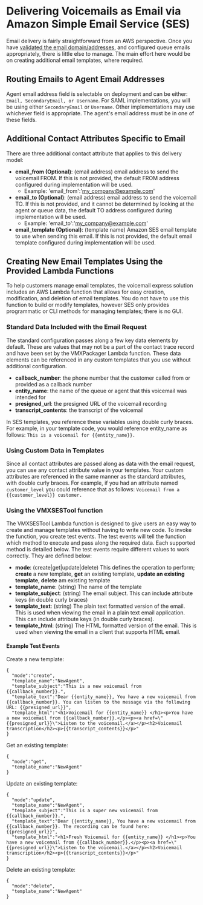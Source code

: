 # Delivering Voicemails as Email via Amazon Simple Email Service (SES)
Email delivery is fairly straightforward from an AWS perspective. Once you have [validated the email domain/addresses](vmx_prerequistes.md#setup-steps-for-email-delivery), and configured queue emails appropriately, there is little else to manage. The main effort here would be on creating additional email templates, where required.

## Routing Emails to Agent Email Addresses
Agent email address field is selectable on deployment and can be either: `Email, SecondaryEmail, or Username`. For SAML implementations, you will be using either `SecondaryEmail` or `Username`. Other implementations may use whichever field is appropriate. The agent's email address must be in one of these fields. 

## Additional Contact Attributes Specific to Email
There are three additional contact attribute that applies to this delivery model:
-  **email_from (Optional)**: (email address) email address to send the voicemail FROM. If this is not provided, the default FROM address configured during implementation will be used.
    -  Example: 'email_from':'my_company@example.com'
-  **email_to (Optional)**: (email address) email address to send the voicemail TO. If this is not provided, and it cannot be determined by looking at the agent or queue data, the default TO address configured during implementation will be used.
    -  Example: 'email_to':'my_company@example.com'
-  **email_template (Optional)**: (template name) Amazon SES email template to use when sending this email.  If this is not provided, the default email template configured during implementation will be used.

## Creating New Email Templates Using the Provided Lambda Functions
To help customers manage email templates, the voicemail express solution includes an AWS Lambda function that allows for easy creation, modification, and deletion of email templates. You do not have to use this function to build or modify templates, however SES only provides programmatic or CLI methods for managing templates; there is no GUI.

### Standard Data Included with the Email Request
The standard configuration passes along a few key data elements by default. These are values that may not be a part of the contact trace record and have been set by the VMXPackager Lambda function. These data elements can be referenced in any custom templates that you use without additional configuration.

-  **callback_number**: the phone number that the customer called from or provided as a callback number
-  **entity_name**: the name of the queue or agent that this voicemail was intended for
-  **presigned_url**: the presigned URL of the voicemail recording
-  **transcript_contents**: the transcript of the voicemail

In SES templates, you reference these variables using double curly braces. For example, in your template code, you would reference entity_name as follows: `This is a voicemail for {{entity_name}}.`

### Using Custom Data in Templates
Since all contact attributes are passed along as data with the email request, you can use any contact attribute value in your templates. Your custom attributes are referenced in the same manner as the standard attributes, with double curly braces. For example, if you had an attribute named `customer_level` you could reference that as follows: `Voicemail from a {{customer_level}} customer.`

### Using the VMXSESTool function
The VMXSESTool Lambda function is designed to give users an easy way to create and manage templates without having to write new code. To invoke the function, you create test events. The test events will tell the function which method to execute and pass along the required data. Each supported method is detailed below. The test events require different values to work correctly. They are defined below:
-  **mode**: (create|get|update|delete) This defines the operation to perform; **create** a new template, **get** an existing template, **update an existing template**, **delete** am existing template
-  **template_name**: (string) The name of the template
-  **template_subject**: (string) The email subject. This can include attribute keys (in double curly braces)
-  **template_text**: (string) The plain text formatted version of the email. This is used when viewing the email in a plain text email application. This can include attribute keys (in double curly braces).
-  **template_html**: (string) The HTML formatted version of the email. This is used when viewing the email in a client that supports HTML email.

#### Example Test Events
Create a new template:
```
{
  "mode":"create",
  "template_name":"NewAgent",
  "template_subject":"This is a new voicemail from {{callback_number}}.",
  "template_text":"Dear {{entity_name}}, You have a new voicemail from {{callback_number}}. You can listen to the message via the following URL: {{presigned_url}}",
  "template_html":"<h1>Voicemail for {{entity_name}} </h1><p>You have a new voicemail from {{callback_number}}.</p><p><a href=\"{{presigned_url}}\">Listen to the voicemail.</a></p><h2>Voicemail transcription</h2><p>{{transcript_contents}}</p>"
}
```
Get an existing template:
```
{
  "mode":"get",
  "template_name":"NewAgent"
}
```

Update an existing template:
```
{
  "mode":"update",
  "template_name":"NewAgent",
  "template_subject":"This is a super new voicemail from {{callback_number}}.",
  "template_text":"Dear {{entity_name}}, You have a new voicemail from {{callback_number}}. The recording can be found here: {{presigned_url}}",
  "template_html":"<h1>Fresh Voicemail for {{entity_name}} </h1><p>You have a new voicemail from {{callback_number}}.</p><p><a href=\"{{presigned_url}}\">Listen to the voicemail.</a></p><h2>Voicemail transcription</h2><p>{{transcript_contents}}</p>"
}
```

Delete an existing template:
```
{
  "mode":"delete",
  "template_name":"NewAgent"
}
```
